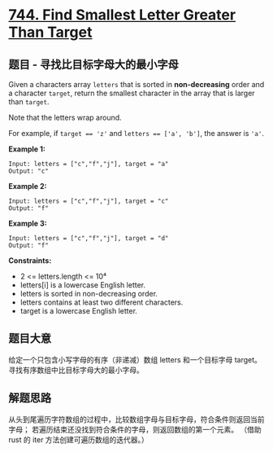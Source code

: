 # [744. Find Smallest Letter Greater Than Target](https://leetcode.com/problems/find-smallest-letter-greater-than-target/)

## 题目 - 寻找比目标字母大的最小字母

Given a characters array `letters` that is sorted in **non-decreasing** order and a character `target`, return the smallest character in the array that is larger than `target`.

Note that the letters wrap around.

For example, if `target == 'z'` and `letters == ['a', 'b']`, the answer is `'a'`.

**Example 1:**

    Input: letters = ["c","f","j"], target = "a"
    Output: "c"

**Example 2:**

    Input: letters = ["c","f","j"], target = "c"
    Output: "f"

**Example 3:**

    Input: letters = ["c","f","j"], target = "d"
    Output: "f"

**Constraints:**

- 2 <= letters.length <= 10⁴
- letters[i] is a lowercase English letter.
- letters is sorted in non-decreasing order.
- letters contains at least two different characters.
- target is a lowercase English letter.

## 题目大意

给定一个只包含小写字母的有序（非递减）数组 letters 和一个目标字母 target。
寻找有序数组中比目标字母大的最小字母。

## 解题思路

从头到尾遍历字符数组的过程中，比较数组字母与目标字母，符合条件则返回当前字母；
若遍历结束还没找到符合条件的字母，则返回数组的第一个元素。
（借助 rust 的 iter 方法创建可遍历数组的迭代器。）
